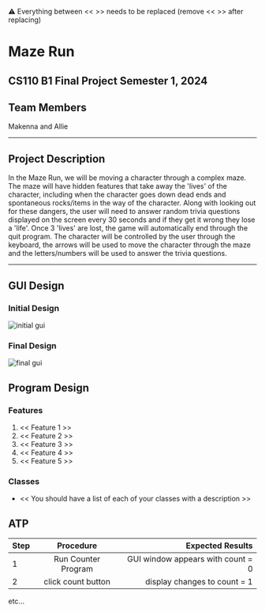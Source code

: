 
:warning: Everything between << >> needs to be replaced (remove << >> after replacing)

# Maze Run
## CS110 B1 Final Project  Semester 1, 2024

## Team Members

Makenna and Allie

***

## Project Description

In the Maze Run, we will be moving a character through a complex maze. The maze will have hidden features that take away the 'lives' of the character, including when the character goes down dead ends and spontaneous rocks/items in the way of the character. Along with looking out for these dangers, the user will need to answer random trivia questions displayed on the screen every 30 seconds and if they get it wrong they lose a 'life'. Once 3 'lives' are lost, the game will automatically end through the quit program. The character will be controlled by the user through the keyboard, the arrows will be used to move the character through the maze and the letters/numbers will be used to answer the trivia questions.

***    

## GUI Design

### Initial Design

![initial gui](assets/gui.jpg)

### Final Design

![final gui](assets/finalgui.jpg)

## Program Design

### Features

1. << Feature 1 >>
2. << Feature 2 >>
3. << Feature 3 >>
4. << Feature 4 >>
5. << Feature 5 >>

### Classes

- << You should have a list of each of your classes with a description >>

## ATP

| Step                 |Procedure             |Expected Results                   |
|----------------------|:--------------------:|----------------------------------:|
|  1                   | Run Counter Program  |GUI window appears with count = 0  |
|  2                   | click count button   | display changes to count = 1      |
etc...
